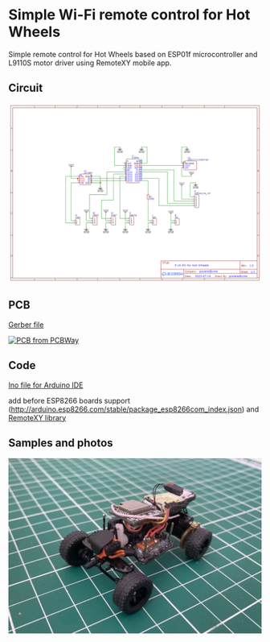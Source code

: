 
# Simple Wi-Fi remote control for Hot Wheels
Simple remote control for Hot Wheels based on ESP01f microcontroller and L9110S motor driver using RemoteXY mobile app.

## Circuit
![circuit](https://github.com/poweredbyme13/rx-tx-simple/blob/3f2862e1e3bda167b3ee6dfa0747d65b7253747c/circuit.png)

## PCB
[Gerber file](https://www.pcbway.com/project/shareproject/Simple_Wi_Fi_remote_control_for_DIY_toys_Hot_Wheels_0b7cedf3.html)

<a href="https://www.pcbway.com/project/shareproject/Simple_Wi_Fi_remote_control_for_DIY_toys_Hot_Wheels_0b7cedf3.html"><img src="https://www.pcbway.com/project/img/images/frompcbway-1220.png" alt="PCB from PCBWay" /></a>

## Code
[Ino file for Arduino IDE](https://github.com/poweredbyme13/rx-tx-simple/blob/555e1021204c16bbfb64264150b0fc32753686c4/rx-tx-simple.ino)

add before ESP8266 boards support (http://arduino.esp8266.com/stable/package_esp8266com_index.json) and [RemoteXY library](https://remotexy.com/en/library/)

## Samples and photos
![Hot Wheels RC conversion](https://github.com/poweredbyme13/rx-tx-simple/blob/555e1021204c16bbfb64264150b0fc32753686c4/sample.jpg)
